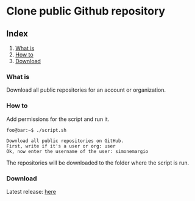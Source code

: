 # Clone public Github repository

## Index
1. [What is](#What-is)
2. [How to](#How-to)
3. [Download](#Download)

### What is
Download all public repositories for an account or organization.

### How to
Add permissions for the script and run it.
```console
foo@bar:~$ ./script.sh

Download all public repositories on GitHub.
First, write if it's a user or org: user
Ok, now enter the username of the user: simonemargio
```
The repositories will be downloaded to the folder where the script is run.

### Download
Latest release: [here](https://github.com/simonemargio/DownloadAllPublicGithubRepository/releases/tag/v1.0.0)

